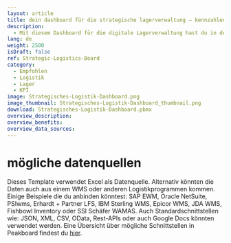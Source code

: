 ```yaml
---
layout: article
title: dein dashboard für die strategische lagerverwaltung ― kennzahlen deiner lagerlogistik jederzeit im blick
description: 
  - Mit diesem Dashboard für die digitale Lagerverwaltung hast du in der Lagerlogistik jederzeit aktuelle Informationen, KPIs wie Liefertreue, Reklamationsrate, Tonnage oder Durchsatz und Fehlermeldungen im Blick, und zwar in Echtzeit! Von Wareneingang bis Warenausgang – dank aktueller Daten vereinfachst du deine Warenwirtschaft. Durch die einfache Darstellung werden Reklamationsgründe außerdem schnell ersichtlich und Probleme können direkt angegangen werden. Ein Warehouse-Management-System ganz nach deinem Geschmack, individuell auf deine Intralogistik zugeschnitten. Jetzt herunterladen und direkt loslegen!
lang: de
weight: 2500
isDraft: false
ref: Strategic-Logistics-Board
category:
  - Empfohlen
  - Logistik
  - Lager
  - KPI
image: Strategisches-Logistik-Dashboard.png
image_thumbnail: Strategisches-Logistik-Dashboard_thumbnail.png
download: Strategisches-Logistik-Dashboard.pbmx
overview_description:
overview_benefits:
overview_data_sources:
---
```

# mögliche datenquellen
Dieses Template verwendet Excel als Datenquelle. Alternativ könnten die Daten auch aus einem WMS oder anderen Logistikprogrammen kommen. Einige Beispiele die du anbinden könntest: SAP EWM, Oracle NetSuite, PSIwms, Erhardt + Partner LFS, IBM Sterling WMS, Epicor WMS, JDA WMS, Fishbowl Inventory oder SSI Schäfer WAMAS. Auch Standardschnittstellen wie: JSON, XML, CSV, OData, Rest-APIs oder auch Google Docs könnten verwendet werden. Eine Übersicht über mögliche Schnittstellen in Peakboard findest du [hier](https://peakboard.com/schnittstellen/).